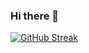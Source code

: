 ### Hi there 👋
[![GitHub Streak](https://github-readme-streak-stats.herokuapp.com?user=dkulback&theme=monokai&date_format=M%20j%5B%2C%20Y%5D)](https://git.io/streak-stats)

<!--
**dkulback/dkulback** is a ✨ _special_ ✨ repository because its `README.md` (this file) appears on your GitHub profile.

Here are some ideas to get you started:

- 🔭 I’m currently working on ...
- 🌱 I’m currently learning ...
- 👯 I’m looking to collaborate on ...
- 🤔 I’m looking for help with ...
- 💬 Ask me about ...
- 📫 How to reach me: ...
- 😄 Pronouns: ...
- ⚡ Fun fact: ...
-->
